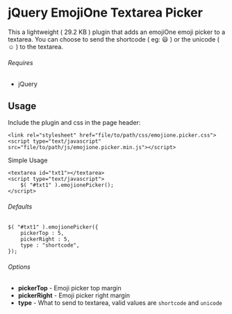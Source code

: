 # jQuery EmojiOne Textarea Picker

This a lightweight ( 29.2 KB ) plugin that adds an emojiOne emoji picker to a textarea.
You can choose to send the shortcode ( eg: :smiley: ) or the unicode ( ☺ ) to the textarea.


###### Requires
* jQuery


## Usage

Include the plugin and css in the page header:
```
<link rel="stylesheet" href="file/to/path/css/emojione.picker.css">
<script type="text/javascript" src="file/to/path/js/emojione.picker.min.js"></script>
```

Simple Usage
```
<textarea id="txt1"></textarea>
<script type="text/javascript">
	$( "#txt1" ).emojionePicker();
</script>
```

###### Defaults
```
$( "#txt1" ).emojionePicker({
	pickerTop : 5,
	pickerRight : 5,
	type : "shortcode",
});
```

###### Options
* **pickerTop**   - Emoji picker top margin
* **pickerRight** - Emoji picker right margin
* **type**        - What to send to textarea, valid values are `shortcode` and `unicode`

